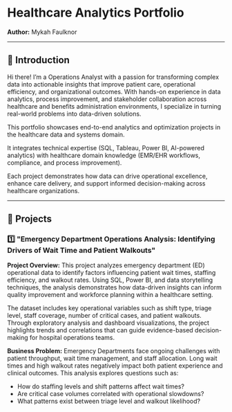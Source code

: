 # Healthcare Analytics Portfolio

**Author:** Mykah Faulknor

---

## 📌 Introduction 
Hi there! I’m a Operations Analyst with a passion for transforming complex data into actionable insights that improve patient care, operational efficiency, and organizational outcomes. With hands-on experience in data analytics, process improvement, and stakeholder collaboration across healthcare and benefits administration environments, I specialize in turning real-world problems into data-driven solutions.

This portfolio showcases end-to-end analytics and optimization projects in the healthcare data and systems domain.

It integrates technical expertise (SQL, Tableau, Power BI, AI-powered analytics) with healthcare domain knowledge (EMR/EHR workflows, compliance, and process improvement).

Each project demonstrates how data can drive operational excellence, enhance care delivery, and support informed decision-making across healthcare organizations.


---
## 📂 Projects

### 1️⃣ "Emergency Department Operations Analysis: Identifying Drivers of Wait Time and Patient Walkouts"
**Project Overview:** This project analyzes emergency department (ED) operational data to identify factors influencing patient wait times, staffing efficiency, and walkout rates. Using SQL, Power BI, and data storytelling techniques, the analysis demonstrates how data-driven insights can inform quality improvement and workforce planning within a healthcare setting.

The dataset includes key operational variables such as shift type, triage level, staff coverage, number of critical cases, and patient walkouts. Through exploratory analysis and dashboard visualizations, the project highlights trends and correlations that can guide evidence-based decision-making for hospital operations teams.

**Business Problem:** Emergency Departments face ongoing challenges with patient throughput, wait time management, and staff allocation. Long wait times and high walkout rates negatively impact both patient experience and clinical outcomes.
This analysis explores questions such as:
- How do staffing levels and shift patterns affect wait times?
- Are critical case volumes correlated with operational slowdowns?
- What patterns exist between triage level and walkout likelihood?

  
